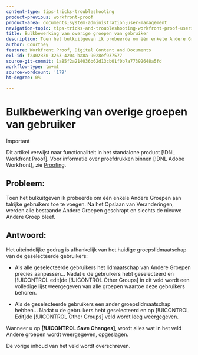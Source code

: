 ```yaml
---
content-type: tips-tricks-troubleshooting
product-previous: workfront-proof
product-area: documents;system-administration;user-management
navigation-topic: tips-tricks-and-troubleshooting-workfront-proof-users-and-contacts
title: Bulkbewerking van overige groepen van gebruiker
description: Toen het bulkuitgeven ik probeerde om één enkele Andere Groepen aan talrijke gebruikers toe te voegen. Na het Opslaan van Veranderingen, werden alle bestaande Andere Groepen geschrapt en slechts de nieuwe Andere Groep bleef.
author: Courtney
feature: Workfront Proof, Digital Content and Documents
exl-id: f2402830-3263-4204-ba8a-9028ef937577
source-git-commit: 1a85f2a214036b62d13cb01f0b7a77392648a5fd
workflow-type: tm+mt
source-wordcount: '179'
ht-degree: 0%

---
```


# Bulkbewerking van overige groepen van gebruiker

>[!IMPORTANT]
>
>Dit artikel verwijst naar functionaliteit in het standalone product [!DNL Workfront Proof]. Voor informatie over proefdrukken binnen [!DNL Adobe Workfront], zie [Proofing](../../../review-and-approve-work/proofing/proofing.md).

## Probleem:

Toen het bulkuitgeven ik probeerde om één enkele Andere Groepen aan talrijke gebruikers toe te voegen.
Na het Opslaan van Veranderingen, werden alle bestaande Andere Groepen geschrapt en slechts de nieuwe Andere Groep bleef.

## Antwoord:

Het uiteindelijke gedrag is afhankelijk van het huidige groepslidmaatschap van de geselecteerde gebruikers:

* Als alle geselecteerde gebruikers het lidmaatschap van Andere Groepen precies aanpassen... Nadat u de gebruikers hebt geselecteerd en [!UICONTROL edit]de [!UICONTROL Other Groups] in dit veld wordt een volledige lijst weergegeven van alle groepen waartoe deze gebruikers behoren.

* Als de geselecteerde gebruikers een ander groepslidmaatschap hebben... Nadat u de gebruikers hebt geselecteerd en op [!UICONTROL Edit]de [!UICONTROL Other Groups] veld wordt leeg weergegeven.

Wanneer u op **[!UICONTROL Save Changes]**, wordt alles wat in het veld Andere groepen wordt weergegeven, opgeslagen.

De vorige inhoud van het veld wordt overschreven.
